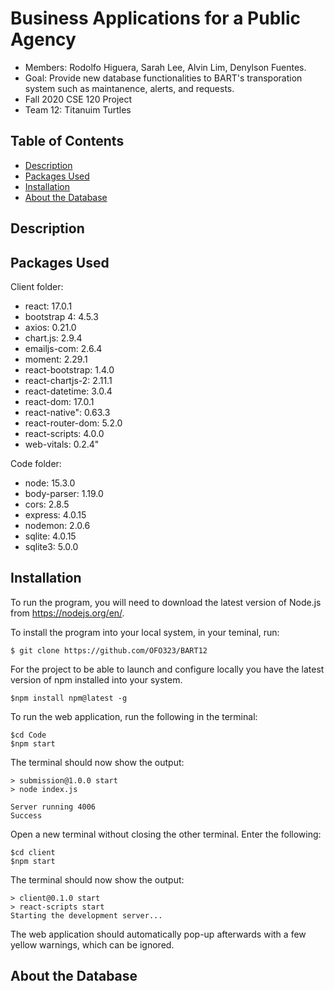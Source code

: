 # Business Applications for a Public Agency

* Members: Rodolfo Higuera, Sarah Lee, Alvin Lim, Denylson Fuentes.
* Goal: Provide new database functionalities to BART's transporation system such as maintanence, alerts, and requests.
* Fall 2020 CSE 120 Project
* Team 12: Titanuim Turtles


## Table of Contents
* [Description](https://github.com/OFO323/BART12#description)
* [Packages Used](https://github.com/OFO323/BART12#packages-used)
* [Installation](https://github.com/OFO323/BART12#installation)
* [About the Database](https://github.com/OFO323/BART12#about-the-database)

## Description

## Packages Used
Client folder:
* react: 17.0.1
* bootstrap 4: 4.5.3
* axios: 0.21.0
* chart.js: 2.9.4
* emailjs-com: 2.6.4
* moment: 2.29.1
* react-bootstrap: 1.4.0
* react-chartjs-2: 2.11.1
* react-datetime: 3.0.4
* react-dom: 17.0.1
* react-native": 0.63.3
* react-router-dom: 5.2.0
* react-scripts: 4.0.0
* web-vitals: 0.2.4"

Code folder:
* node: 15.3.0
* body-parser: 1.19.0
* cors: 2.8.5
* express: 4.0.15
* nodemon: 2.0.6
* sqlite: 4.0.15
* sqlite3: 5.0.0


## Installation

To run the program, you will need to download the latest version of Node.js from https://nodejs.org/en/.

To install the program into your local system, in your teminal, run: 
```
$ git clone https://github.com/OFO323/BART12
```

For the project to be able to launch and configure locally you have the latest version of npm installed into your system.
```
$npm install npm@latest -g
```

To run the web application, run the following in the terminal:
```
$cd Code
$npm start
```
The terminal should now show the output:
```
> submission@1.0.0 start
> node index.js

Server running 4006
Success
```
Open a new terminal without closing the other terminal. Enter the following:

```
$cd client
$npm start
```
The terminal should now show the output:
```
> client@0.1.0 start 
> react-scripts start
Starting the development server...
```
The web application should automatically pop-up afterwards with a few yellow warnings, which can be ignored.

## About the Database
